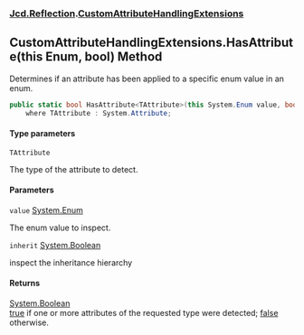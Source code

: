 ### [Jcd.Reflection](Jcd.Reflection.md 'Jcd.Reflection').[CustomAttributeHandlingExtensions](Jcd.Reflection.CustomAttributeHandlingExtensions.md 'Jcd.Reflection.CustomAttributeHandlingExtensions')

## CustomAttributeHandlingExtensions.HasAttribute<TAttribute>(this Enum, bool) Method

Determines if an attribute has been applied to a specific enum value in an enum.

```csharp
public static bool HasAttribute<TAttribute>(this System.Enum value, bool inherit=true)
    where TAttribute : System.Attribute;
```
#### Type parameters

<a name='Jcd.Reflection.CustomAttributeHandlingExtensions.HasAttribute_TAttribute_(thisSystem.Enum,bool).TAttribute'></a>

`TAttribute`

The type of the attribute to detect.
#### Parameters

<a name='Jcd.Reflection.CustomAttributeHandlingExtensions.HasAttribute_TAttribute_(thisSystem.Enum,bool).value'></a>

`value` [System.Enum](https://docs.microsoft.com/en-us/dotnet/api/System.Enum 'System.Enum')

The enum value to inspect.

<a name='Jcd.Reflection.CustomAttributeHandlingExtensions.HasAttribute_TAttribute_(thisSystem.Enum,bool).inherit'></a>

`inherit` [System.Boolean](https://docs.microsoft.com/en-us/dotnet/api/System.Boolean 'System.Boolean')

inspect the inheritance hierarchy

#### Returns
[System.Boolean](https://docs.microsoft.com/en-us/dotnet/api/System.Boolean 'System.Boolean')  
[true](https://docs.microsoft.com/en-us/dotnet/csharp/language-reference/builtin-types/bool 'https://docs.microsoft.com/en-us/dotnet/csharp/language-reference/builtin-types/bool') if one or more attributes of the requested type were detected; [false](https://docs.microsoft.com/en-us/dotnet/csharp/language-reference/builtin-types/bool 'https://docs.microsoft.com/en-us/dotnet/csharp/language-reference/builtin-types/bool') otherwise.